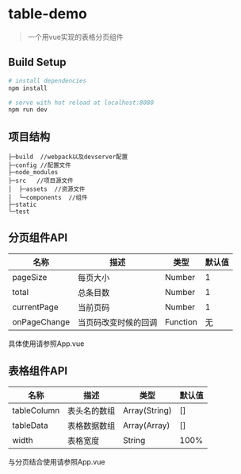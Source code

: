# table-demo

> 一个用vue实现的表格分页组件

## Build Setup

``` bash
# install dependencies
npm install

# serve with hot reload at localhost:8080
npm run dev

```
##  项目结构  
```
├─build  //webpack以及devserver配置
├─config //配置文件
├─node_modules 
├─src   //项目源文件
│  ├─assets  //资源文件
│  └─components  //组件
├─static
└─test
```
## 分页组件API  
名称|描述|类型|默认值
-|-|-|-|
pageSize|每页大小|Number|1
total|总条目数|Number|1
currentPage|当前页码|Number|1
onPageChange|当页码改变时候的回调|Function|无  
具体使用请参照App.vue  
## 表格组件API  
名称|描述|类型|默认值
-|-|-|-|
tableColumn|表头名的数组|Array(String)|[]
tableData|表格数据数组|Array(Array)|[]
width|表格宽度|String|100%
与分页结合使用请参照App.vue  



